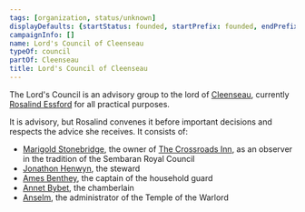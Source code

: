 ```yaml
---
tags: [organization, status/unknown]
displayDefaults: {startStatus: founded, startPrefix: founded, endPrefix: destroyed, endStatus: destroyed}
campaignInfo: []
name: Lord's Council of Cleenseau
typeOf: council
partOf: Cleenseau
title: Lord's Council of Cleenseau
---
```


The Lord's Council is an advisory group to the lord of [Cleenseau](<../../gazetteer/greater-sembara/sembara/barony-of-aveil/cleenseau-region/cleenseau/cleenseau.md>), currently [Rosalind Essford](<../../people/sembarans/rosalind-essford.md>) for all practical purposes. 

It is advisory, but Rosalind convenes it before important decisions and respects the advice she receives. It consists of:

* [Marigold Stonebridge](<../../people/halflings/marigold-stonebridge.md>), the owner of [The Crossroads Inn](<../../gazetteer/greater-sembara/sembara/barony-of-aveil/cleenseau-region/cleenseau/the-crossroads-inn.md>), as an observer in the tradition of the Sembaran Royal Council
* [Jonathon Henwyn](<../../people/sembarans/jonathon-henwyn.md>), the steward
* [Ames Benthey](<../../people/sembarans/ames-benthey.md>), the captain of the household guard 
* [Annet Bybet](<../../people/sembarans/annet-bybet.md>), the chamberlain
* [Anselm](<../../people/sembarans/anselm.md>), the administrator of the Temple of the Warlord


